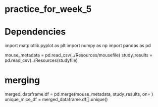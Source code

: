 # practice_for_week_5


# Dependencies
import matplotlib.pyplot as plt
import numpy as np
import pandas as pd


mouse_metadata = pd.read_csv(../Resources/mousefile)
study_results = pd.read_csv(../Resources/studyfile)

# merging
merged_dataframe.df = pd.merge(mouse_metadata, study_results, on= )
unique_mice_df = merged_dataframe.df[].unique()
